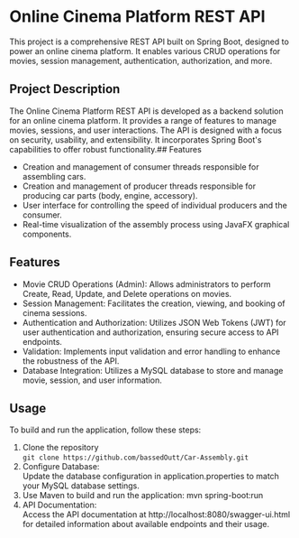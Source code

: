 # Online Cinema Platform REST API
This project is a comprehensive REST API built on Spring Boot, designed to power an online cinema platform. It enables various CRUD operations for movies, session management, authentication, authorization, and more.
## Project Description
The Online Cinema Platform REST API is developed as a backend solution for an online cinema platform. It provides a range of features to manage movies, sessions, and user interactions. The API is designed with a focus on security, usability, and extensibility. It incorporates Spring Boot's capabilities to offer robust functionality.## Features
- Creation and management of consumer threads responsible for assembling cars.
- Creation and management of producer threads responsible for producing car parts (body, engine, accessory).
- User interface for controlling the speed of individual producers and the consumer.
- Real-time visualization of the assembly process using JavaFX graphical components.

## Features
- Movie CRUD Operations (Admin): Allows administrators to perform Create, Read, Update, and Delete operations on movies.
- Session Management: Facilitates the creation, viewing, and booking of cinema sessions.
- Authentication and Authorization: Utilizes JSON Web Tokens (JWT) for user authentication and authorization, ensuring secure access to API endpoints.
- Validation: Implements input validation and error handling to enhance the robustness of the API.
- Database Integration: Utilizes a MySQL database to store and manage movie, session, and user information.

## Usage
To build and run the application, follow these steps:

1. Clone the repository <br>
``git clone https://github.com/bassedOutt/Car-Assembly.git``
2. Configure Database:<br> Update the database configuration in application.properties to match your MySQL database settings.
3. Use Maven to build and run the application: mvn spring-boot:run
4. API Documentation:<br>Access the API documentation at http://localhost:8080/swagger-ui.html for detailed information about available endpoints and their usage.

